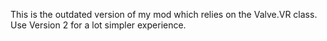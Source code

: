 This is the outdated version of my mod which relies on the Valve.VR class. Use Version 2 for a lot simpler experience.
